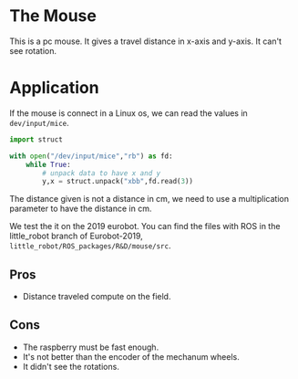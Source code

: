# The Mouse

This is a pc mouse.
It gives a travel distance in x-axis and y-axis. It can't see rotation.

# Application

If the mouse is connect in a Linux os, we can read the values in `dev/input/mice`.

```python
import struct

with open("/dev/input/mice","rb") as fd:
    while True:
        # unpack data to have x and y
        y,x = struct.unpack("xbb",fd.read(3))

```

The distance given is not a distance in cm, we need to use a multiplication parameter
to have the distance in cm.

We test the it on the 2019 eurobot.
You can find the files with ROS in the little_robot branch of Eurobot-2019, `little_robot/ROS_packages/R&D/mouse/src`.

## Pros

- Distance traveled compute on the field.

## Cons

- The raspberry must be fast enough.
- It's not better than the encoder of the mechanum wheels.
- It didn't see the rotations.
